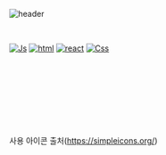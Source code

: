 ![header](https://capsule-render.vercel.app/api?type=rounded&color=auto&height=300&section=header&text=hoyoungSohn&fontSize=60)

<br>

[![Js](https://img.shields.io/badge/JavaScript-black?style=flat-square&logo=JavaScript&logoColor=#F7DF1E)](http://google.com)
[![html](https://img.shields.io/badge/HTML-black?style=flat-square&logo=HTML5&logoColor=#E34F26)]()
[![react](https://img.shields.io/badge/React/ReactNative-black?style=flat-square&logo=React&logoColor=#61DAFB)]()
[![Css](https://img.shields.io/badge/CSS-black?style=flat-square&logo=CSS3&logoColor=#1572B6)]()


<br>


<br><br><br><br><br><br>
사용 아이콘 출처(https://simpleicons.org/)
<!--


!-->
